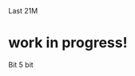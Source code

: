 <!-- index.html -->
<!DOCTYPE html>
<html>
  <head>
    <meta charset="UTF-8">
    Last 21M
  </head>
  <body>
    <h1>work in progress!</h1>
    <p>Bit 5 bit</p>
  </body>
</html>
